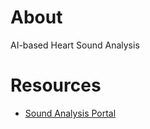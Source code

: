 # About 
AI-based Heart Sound Analysis

# Resources

- [Sound Analysis Portal](https://github.com/silicon-vlsi/sound-analysis)
